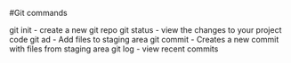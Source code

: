 #Git commands

git init -  create a new git repo
git status - view the changes to your project code
git ad - Add files to staging area
git commit - Creates a new commit with files from staging area
git log - view recent commits

